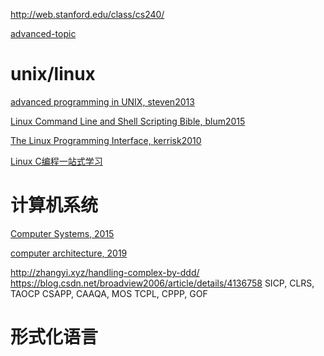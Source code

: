 http://web.stanford.edu/class/cs240/

[advanced-topic](https://people.eecs.berkeley.edu/~brewer/cs262/)

# unix/linux
[advanced programming in UNIX, steven2013](https://book.douban.com/subject/11937511/)

[Linux Command Line and Shell Scripting Bible, blum2015](https://book.douban.com/subject/26309537/)

[The Linux Programming Interface, kerrisk2010](https://book.douban.com/subject/4292217/)

[Linux C编程一站式学习](https://akaedu.github.io/book/index.html)

# 计算机系统

[Computer Systems, 2015](https://book.douban.com/subject/26344642/)

[computer architecture, 2019](https://book.douban.com/subject/6795919/)


http://zhangyi.xyz/handling-complex-by-ddd/
https://blog.csdn.net/broadview2006/article/details/4136758
SICP, CLRS, TAOCP
CSAPP, CAAQA, MOS
TCPL, CPPP, GOF

# 形式化语言